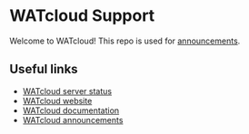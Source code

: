 # WATcloud Support

Welcome to WATcloud! This repo is used
for [announcements][announcements].

## Useful links

- [WATcloud server status](https://status.watonomous.ca)
- [WATcloud website](https://cloud.watonomous.ca)
- [WATcloud documentation](https://cloud.watonomous.ca/docs)
- [WATcloud announcements][announcements]

[announcements]: https://github.com/WATonomous/infrastructure-support/discussions

